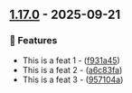 <!-- header goes here -->
## [1.17.0](https://github.com/kristof-mattei/km-crates-publish-test/compare/v1.16.0..v1.17.0) - 2025-09-21

### 🚀 Features

- This is a feat 1 - ([f931a45](https://github.com/kristof-mattei/km-crates-publish-test/commit/f931a45da21d6022f12ca1f044406409fc83a01b))
- This is a feat 2 - ([a6c83fa](https://github.com/kristof-mattei/km-crates-publish-test/commit/a6c83fafeab9282009848084e951434066e4ee9b))
- This is a feat 3 - ([957104a](https://github.com/kristof-mattei/km-crates-publish-test/commit/957104a155a809c24174885f3ab87f38acfe38d0))
<!-- generated by git-cliff -->
